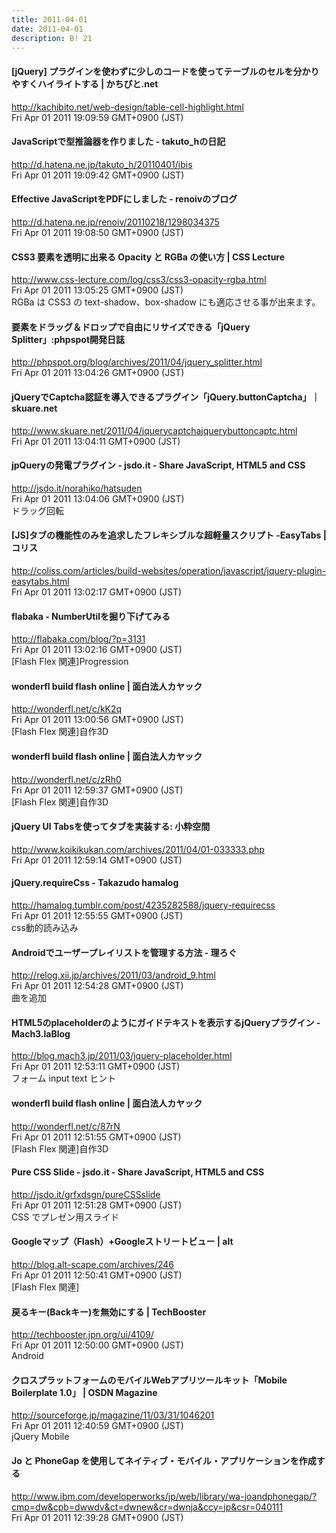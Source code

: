 ```yaml
---
title: 2011-04-01
date: 2011-04-01
description: B! 21
---
```


#### [jQuery] プラグインを使わずに少しのコードを使ってテーブルのセルを分かりやすくハイライトする | かちびと.net
http://kachibito.net/web-design/table-cell-highlight.html<br>
Fri Apr 01 2011 19:09:59 GMT+0900 (JST)<br>


####  JavaScriptで型推論器を作りました - takuto_hの日記
http://d.hatena.ne.jp/takuto_h/20110401/ibis<br>
Fri Apr 01 2011 19:09:42 GMT+0900 (JST)<br>


####  Effective JavaScriptをPDFにしました - renoivのブログ
http://d.hatena.ne.jp/renoiv/20110218/1298034375<br>
Fri Apr 01 2011 19:08:50 GMT+0900 (JST)<br>


#### CSS3 要素を透明に出来る Opacity と RGBa の使い方 | CSS Lecture
http://www.css-lecture.com/log/css3/css3-opacity-rgba.html<br>
Fri Apr 01 2011 13:05:25 GMT+0900 (JST)<br>
RGBa は CSS3 の text-shadow、box-shadow にも適応させる事が出来ます。


#### 要素をドラッグ＆ドロップで自由にリサイズできる「jQuery Splitter」:phpspot開発日誌
http://phpspot.org/blog/archives/2011/04/jquery_splitter.html<br>
Fri Apr 01 2011 13:04:26 GMT+0900 (JST)<br>


#### jQueryでCaptcha認証を導入できるプラグイン「jQuery.buttonCaptcha」｜skuare.net
http://www.skuare.net/2011/04/jquerycaptchajquerybuttoncaptc.html<br>
Fri Apr 01 2011 13:04:11 GMT+0900 (JST)<br>


#### jpQueryの発電プラグイン - jsdo.it - Share JavaScript, HTML5 and CSS
http://jsdo.it/norahiko/hatsuden<br>
Fri Apr 01 2011 13:04:06 GMT+0900 (JST)<br>
ドラッグ回転


####   [JS]タブの機能性のみを追求したフレキシブルな超軽量スクリプト -EasyTabs | コリス
http://coliss.com/articles/build-websites/operation/javascript/jquery-plugin-easytabs.html<br>
Fri Apr 01 2011 13:02:17 GMT+0900 (JST)<br>


#### flabaka - NumberUtilを掘り下げてみる
http://flabaka.com/blog/?p=3131<br>
Fri Apr 01 2011 13:02:16 GMT+0900 (JST)<br>
[Flash Flex 関連]Progression


#### wonderfl build flash online | 面白法人カヤック
http://wonderfl.net/c/kK2q<br>
Fri Apr 01 2011 13:00:56 GMT+0900 (JST)<br>
[Flash Flex 関連]自作3D


#### wonderfl build flash online | 面白法人カヤック
http://wonderfl.net/c/zRh0<br>
Fri Apr 01 2011 12:59:37 GMT+0900 (JST)<br>
[Flash Flex 関連]自作3D


#### jQuery UI Tabsを使ってタブを実装する: 小粋空間
http://www.koikikukan.com/archives/2011/04/01-033333.php<br>
Fri Apr 01 2011 12:59:14 GMT+0900 (JST)<br>


#### jQuery.requireCss - Takazudo hamalog
http://hamalog.tumblr.com/post/4235282588/jquery-requirecss<br>
Fri Apr 01 2011 12:55:55 GMT+0900 (JST)<br>
css動的読み込み


#### Androidでユーザープレイリストを管理する方法 - 理ろぐ
http://relog.xii.jp/archives/2011/03/android_9.html<br>
Fri Apr 01 2011 12:54:28 GMT+0900 (JST)<br>
曲を追加


#### HTML5のplaceholderのようにガイドテキストを表示するjQueryプラグイン - Mach3.laBlog
http://blog.mach3.jp/2011/03/jquery-placeholder.html<br>
Fri Apr 01 2011 12:53:11 GMT+0900 (JST)<br>
フォーム input text ヒント


#### wonderfl build flash online | 面白法人カヤック
http://wonderfl.net/c/87rN<br>
Fri Apr 01 2011 12:51:55 GMT+0900 (JST)<br>
[Flash Flex 関連]自作3D


#### Pure CSS Slide - jsdo.it - Share JavaScript, HTML5 and CSS
http://jsdo.it/grfxdsgn/pureCSSslide<br>
Fri Apr 01 2011 12:51:28 GMT+0900 (JST)<br>
CSS でプレゼン用スライド


#### Googleマップ（Flash）+Googleストリートビュー | alt
http://blog.alt-scape.com/archives/246<br>
Fri Apr 01 2011 12:50:41 GMT+0900 (JST)<br>
[Flash Flex 関連]


#### 戻るキー(Backキー)を無効にする | TechBooster
http://techbooster.jpn.org/ui/4109/<br>
Fri Apr 01 2011 12:50:00 GMT+0900 (JST)<br>
Android


#### クロスプラットフォームのモバイルWebアプリツールキット「Mobile Boilerplate 1.0」 | OSDN Magazine
http://sourceforge.jp/magazine/11/03/31/1046201<br>
Fri Apr 01 2011 12:40:59 GMT+0900 (JST)<br>
jQuery Mobile


#### Jo と PhoneGap を使用してネイティブ・モバイル・アプリケーションを作成する
http://www.ibm.com/developerworks/jp/web/library/wa-joandphonegap/?cmp=dw&cpb=dwwdv&ct=dwnew&cr=dwnja&ccy=jp&csr=040111<br>
Fri Apr 01 2011 12:39:28 GMT+0900 (JST)<br>


